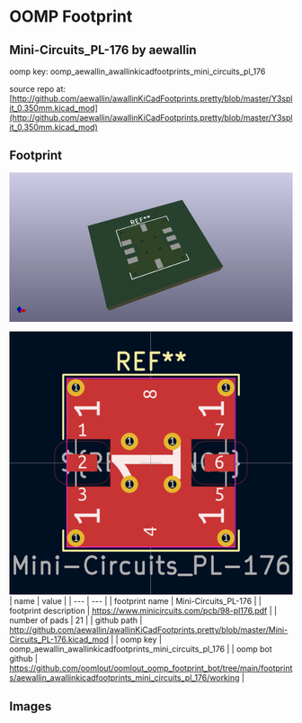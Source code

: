 # OOMP Footprint  
## Mini-Circuits_PL-176  by aewallin  
  
oomp key: oomp_aewallin_awallinkicadfootprints_mini_circuits_pl_176  
  
source repo at: [http://github.com/aewallin/awallinKiCadFootprints.pretty/blob/master/Y3split_0.350mm.kicad_mod](http://github.com/aewallin/awallinKiCadFootprints.pretty/blob/master/Y3split_0.350mm.kicad_mod)  
## Footprint  
  
[![working_kicad_pcb_3d.png](working_kicad_pcb_3d_600.png)](working_kicad_pcb_3d.png)  
  
[![working.png](working_600.png)](working.png)  
| name | value | 
| --- | --- | 
| footprint name | Mini-Circuits_PL-176 | 
| footprint description | https://www.minicircuits.com/pcb/98-pl176.pdf | 
| number of pads | 21 | 
| github path | http://github.com/aewallin/awallinKiCadFootprints.pretty/blob/master/Mini-Circuits_PL-176.kicad_mod | 
| oomp key | oomp_aewallin_awallinkicadfootprints_mini_circuits_pl_176 | 
| oomp bot github | https://github.com/oomlout/oomlout_oomp_footprint_bot/tree/main/footprints/aewallin_awallinkicadfootprints_mini_circuits_pl_176/working | 
## Images  
